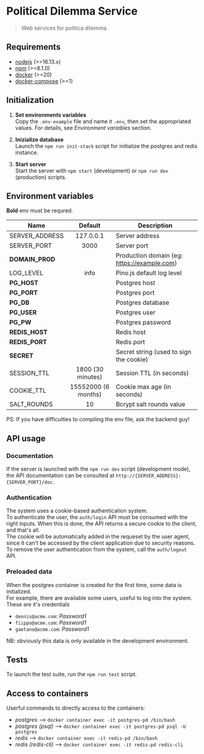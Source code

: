 # Political Dilemma Service

> Web services for politica dilemma.

## Requirements

- [nodejs](https://nodejs.org/en/) (>=16.13.x)
- [npm](https://www.npmjs.com/) (>=8.1.0)
- [docker](https://www.docker.com/) (>=20)
- [docker-compose](https://docs.docker.com/compose/) (>=1)

## Initialization

1. **Set environments variables**  
   Copy the `.env-example` file and name it `.env`, then set the appropriated values. For details, see _Environment variables_ section.

2. **Inizialize database**  
   Launch the `npm run init-stack` script for initialize the postgres and redis instance.

3. **Start server**  
   Start the server with `npm start` (development) or `npm run dev` (production) scripts.

## Environment variables

**Bold** env must be requred.

| Name            |       Default       | Description                                 |
| --------------- | :-----------------: | ------------------------------------------- |
| SERVER_ADDRESS  |      127.0.0.1      | Server address                              |
| SERVER_PORT     |        3000         | Server port                                 |
| **DOMAIN_PROD** |                     | Production domain (eg: https://example.com) |
| LOG_LEVEL       |        info         | Pino.js default log level                   |
| **PG_HOST**     |                     | Postgres host                               |
| **PG_PORT**     |                     | Postgres port                               |
| **PG_DB**       |                     | Postgres database                           |
| **PG_USER**     |                     | Postgres user                               |
| **PG_PW**       |                     | Postgres password                           |
| **REDIS_HOST**  |                     | Redis host                                  |
| **REDIS_PORT**  |                     | Redis port                                  |
| **SECRET**      |                     | Secret string (used to sign the cookie)     |
| SESSION_TTL     |  1800 (30 minutes)  | Session TTL (in seconds)                    |
| COOKIE_TTL      | 15552000 (6 months) | Cookie max age (in seconds)                 |
| SALT_ROUNDS     |         10          | Bcrypt salt rounds value                    |

PS: If you have difficulties to compiling the env file, ask the backend guy!

## API usage

### Documentation

If the server is launched with the `npm run dev` script (development mode), the API documentation can be consulted at `http://{SERVER_ADDRESS}:{SERVER_PORT}/doc`.

### Authentication

The system uses a cookie-based authentication system.  
To authenticate the user, the `auth/login` API must be consumed with the right inputs. When this is done, the API returns a secure cookie to the client, and that's all.  
The cookie will be automatically added in the requeset by the user agent, since it can't be accessed by the client application due to security reasons.  
To remove the user authentication from the system, call the `auth/logout` API.

### Preloaded data

When the postgres container is created for the first time, some data is initialized.  
For example, there are available some users, useful to log into the system.
These are it's credentials

- `dennis@acme.com`: _Password1_
- `fiippo@acme.com`: _Password1_
- `gaetano@acme.com`: _Password1_

NB: obviously this data is only available in the development environment.

## Tests

To launch the test suite, run the `npm run test` script.

## Access to containers

Userful commands to directly access to the containers:

- _postgres_ --> `docker container exec -it postgres-pd /bin/bash`
- _postgres (psql)_ --> `docker container exec -it postgres-pd psql -U postgres`
- _redis_ --> `docker container exec -it redis-pd /bin/bash`
- _redis (redis-cli)_ --> `docker container exec -it redis-pd redis-cli`
